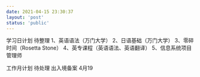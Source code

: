 ```yaml
---
date: 2021-04-15 23:30:37
layout: 'post'
status: 'public'
---
```

学习日计划 待整理
1、英语语法（万门大学）
2、日语基础（万门大学）
3、零碎时间（Rosetta Stone）
4、英专课程（英语语法、英语翻译）
5、信息系统项目管理师

工作月计划 待处理
出入境备案 4月19